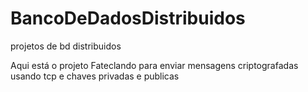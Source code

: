 # BancoDeDadosDistribuidos
 projetos de bd distribuidos

 Aqui está o projeto Fateclando para enviar mensagens criptografadas usando tcp e chaves privadas e publicas
